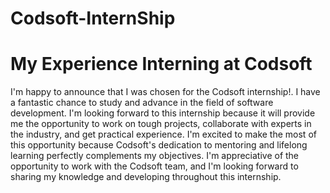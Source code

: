 # Codsoft-InternShip
# My Experience Interning at Codsoft
I'm happy to announce that I was chosen for the Codsoft internship!.
I have a fantastic chance to study and advance in the field of software development.
I'm looking forward to this internship because it will provide me the opportunity to work on tough projects, collaborate with experts in the industry, and get practical experience. 
I'm excited to make the most of this opportunity because Codsoft's dedication to mentoring and lifelong learning perfectly complements my objectives.
I'm appreciative of the opportunity to work with the Codsoft team, and I'm looking forward to sharing my knowledge and developing throughout this internship.
